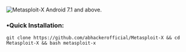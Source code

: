 #
![Metasploit-X](https://user-images.githubusercontent.com/63346676/90892133-7693e100-e3da-11ea-96e3-9635bd3b8f37.jpeg)
Android 7.1 and above.

### •Quick Installation:

```
git clone https://github.com/abhackerofficial/Metasploit-X && cd 
Metasploit-X && bash metasploit-x
```
